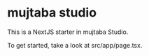 # mujtaba studio

This is a NextJS starter in mujtaba Studio.

To get started, take a look at src/app/page.tsx.
